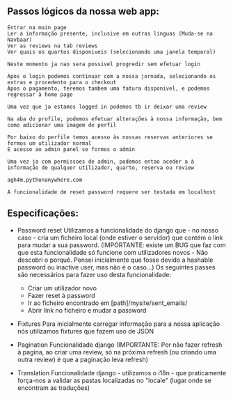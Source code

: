 ## Passos lógicos da nossa web app:

    Entrar na main page
    Ler a informação presente, inclusive em outras linguas (Muda-se na Navbaar)
    Ver as reviews na tab reviews
    Ver quais os quartos disponiveis (selecionando uma janela temporal)
    
    Neste momento ja nao sera possivel progredir sem efetuar login
    
    Apos o login podemos continuar com a nossa jornada, selecionando os extras e procedento para o checkout
    Apos o pagamento, teremos tambem uma fatura disponivel, e podemos regressar à home page
    
    Uma vez que ja estamos logged in podemos tb ir deixar uma review
    
    Na aba do profile, podemos efetuar alterações à nossa informação, bem como adicionar uma imagem de perfil
    
    Por baixo do perfile temos acesso às nossas reservas anteriores se formos um utilizador normal
    E acesso ao admin panel se formos o admin
    
    Uma vez ja com permissoes de admin, podemos entao aceder a à informação de qualquer utilizador, quarto, reserva ou review
    
    agh4m.pythonanywhere.com
    
    A funcionalidade de reset password requere ser testada em localhost
    
    
## Especificações:
- Password reset 
    Utilizamos a funcionalidade do django que - no nosso caso - cria um ficheiro local (onde estiver o servidor) que contém o link para mudar a sua password.
    (IMPORTANTE: existe um BUG que faz com que esta funcionalidade só funcione com utilizadores novos - Não descobri o porquê. Pensei inicialmente que fosse devido a hashable password ou inactive user, mas não é o caso...) 
    Os seguintes passes são necessários para fazer uso desta funcionalidade:
	- Criar um utilizador novo
	- Fazer reset à password
	- Ir ao ficheiro encontrado em [path]/mysite/sent_emails/
	- Abrir link no ficheiro e mudar a password

- Fixtures
    Para inicialmente carregar informação para a nossa aplicação nós utilizamos fixtures que fazem uso de JSON
    
- Pagination 
    Funcionalidade django
    (IMPORTANTE: Por não fazer refresh à pagina, ao criar uma review, só na próxima refresh (ou criando uma outra review) é que a paginação leva refresh)

- Translation
    Funcionalidade django - utilizamos o i18n - que praticamente força-nos a validar as pastas localizadas no "locale" (lugar onde se encontram as traduções) 
